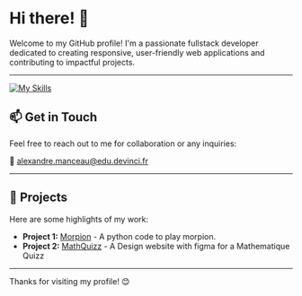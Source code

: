 # Hi there! 👋

Welcome to my GitHub profile! I'm a passionate fullstack developer dedicated to creating responsive, user-friendly web applications and contributing to impactful projects.

---
[![My Skills](https://skillicons.dev/icons?i=js,html,css,cs,dotnet,express,figma,git,java,mysql,nodejs,php,prisma,py,react,sass,symfony,ts,unity,visualstudio,vscode,vite,ae,ps,c,cpp&perline=13)](https://skillicons.dev)

 
## 📫 Get in Touch

Feel free to reach out to me for collaboration or any inquiries:

📧 [alexandre.manceau@edu.devinci.fr](alexandre.manceau@edu.devinci.fr)

---

## 🌟 Projects

Here are some highlights of my work:

- **Project 1:** [Morpion](https://github.com/DevinciAlex/Morpion) - A python code to play morpion.
- **Project 2:** [MathQuizz](https://www.figma.com/design/RdgfOopNTIO7C7UOTFBA9Q/MathQuiz?node-id=0-1&node-type=canvas&t=3Cmz3BDxsXiwgNfd-0) - A Design website with figma for a Mathematique Quizz

---

Thanks for visiting my profile! 😊
